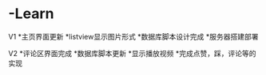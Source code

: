 # -Learn

V1
*主页界面更新
*listview显示图片形式
*数据库脚本设计完成
*服务器搭建部署

V2
*评论区界面完成
*数据库脚本更新
*显示播放视频
*完成点赞，踩，评论等的实现
